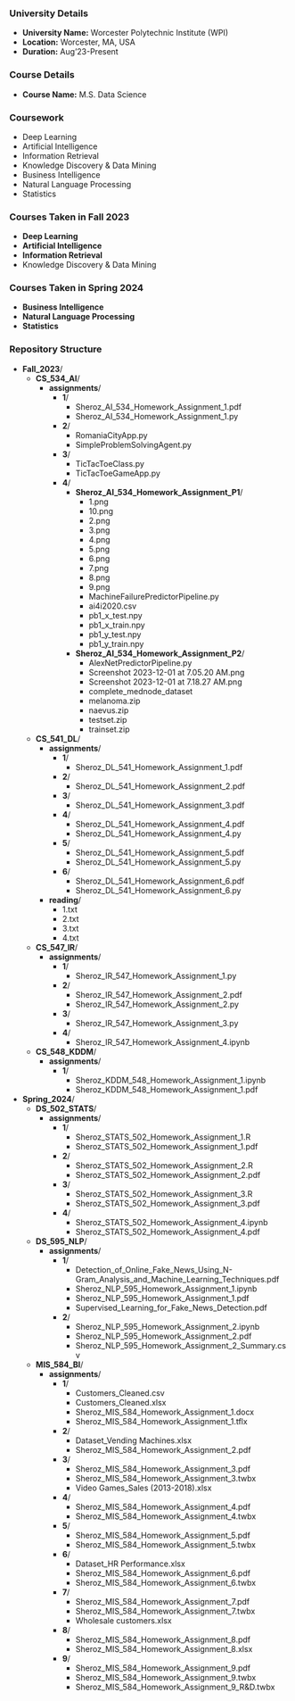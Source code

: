 ### University Details
- **University Name:** Worcester Polytechnic Institute (WPI)
- **Location:** Worcester, MA, USA
- **Duration:** Aug’23-Present

### Course Details
- **Course Name:** M.S. Data Science

### Coursework
- Deep Learning
- Artificial Intelligence
- Information Retrieval
- Knowledge Discovery & Data Mining
- Business Intelligence
- Natural Language Processing
- Statistics

### Courses Taken in Fall 2023
- **Deep Learning**
- **Artificial Intelligence**
- **Information Retrieval**
- Knowledge Discovery & Data Mining

### Courses Taken in Spring 2024
- **Business Intelligence**
- **Natural Language Processing**
- **Statistics**

### Repository Structure
- **Fall_2023**/
  - **CS_534_AI**/
    - **assignments**/
      - **1**/
        - Sheroz_AI_534_Homework_Assignment_1.pdf
        - Sheroz_AI_534_Homework_Assignment_1.py
      - **2**/
        - RomaniaCityApp.py
        - SimpleProblemSolvingAgent.py
      - **3**/
        - TicTacToeClass.py
        - TicTacToeGameApp.py
      - **4**/
        - **Sheroz_AI_534_Homework_Assignment_P1**/
          - 1.png
          - 10.png
          - 2.png
          - 3.png
          - 4.png
          - 5.png
          - 6.png
          - 7.png
          - 8.png
          - 9.png
          - MachineFailurePredictorPipeline.py
          - ai4i2020.csv
          - pb1_x_test.npy
          - pb1_x_train.npy
          - pb1_y_test.npy
          - pb1_y_train.npy
        - **Sheroz_AI_534_Homework_Assignment_P2**/
          - AlexNetPredictorPipeline.py
          - Screenshot 2023-12-01 at 7.05.20 AM.png
          - Screenshot 2023-12-01 at 7.18.27 AM.png
          - complete_mednode_dataset
          - melanoma.zip
          - naevus.zip
          - testset.zip
          - trainset.zip
  - **CS_541_DL**/
    - **assignments**/
      - **1**/
        - Sheroz_DL_541_Homework_Assignment_1.pdf
      - **2**/
        - Sheroz_DL_541_Homework_Assignment_2.pdf
      - **3**/
        - Sheroz_DL_541_Homework_Assignment_3.pdf
      - **4**/
        - Sheroz_DL_541_Homework_Assignment_4.pdf
        - Sheroz_DL_541_Homework_Assignment_4.py
      - **5**/
        - Sheroz_DL_541_Homework_Assignment_5.pdf
        - Sheroz_DL_541_Homework_Assignment_5.py
      - **6**/
        - Sheroz_DL_541_Homework_Assignment_6.pdf
        - Sheroz_DL_541_Homework_Assignment_6.py
    - **reading**/
      - 1.txt
      - 2.txt
      - 3.txt
      - 4.txt
  - **CS_547_IR**/
    - **assignments**/
      - **1**/
        - Sheroz_IR_547_Homework_Assignment_1.py
      - **2**/
        - Sheroz_IR_547_Homework_Assignment_2.pdf
        - Sheroz_IR_547_Homework_Assignment_2.py
      - **3**/
        - Sheroz_IR_547_Homework_Assignment_3.py
      - **4**/
        - Sheroz_IR_547_Homework_Assignment_4.ipynb
  - **CS_548_KDDM**/
    - **assignments**/
      - **1**/
        - Sheroz_KDDM_548_Homework_Assignment_1.ipynb
        - Sheroz_KDDM_548_Homework_Assignment_1.pdf
- **Spring_2024**/
  - **DS_502_STATS**/
    - **assignments**/
      - **1**/
        - Sheroz_STATS_502_Homework_Assignment_1.R
        - Sheroz_STATS_502_Homework_Assignment_1.pdf
      - **2**/
        - Sheroz_STATS_502_Homework_Assignment_2.R
        - Sheroz_STATS_502_Homework_Assignment_2.pdf
      - **3**/
        - Sheroz_STATS_502_Homework_Assignment_3.R
        - Sheroz_STATS_502_Homework_Assignment_3.pdf
      - **4**/
        - Sheroz_STATS_502_Homework_Assignment_4.ipynb
        - Sheroz_STATS_502_Homework_Assignment_4.pdf
  - **DS_595_NLP**/
    - **assignments**/
      - **1**/
        - Detection_of_Online_Fake_News_Using_N-Gram_Analysis_and_Machine_Learning_Techniques.pdf
        - Sheroz_NLP_595_Homework_Assignment_1.ipynb
        - Sheroz_NLP_595_Homework_Assignment_1.pdf
        - Supervised_Learning_for_Fake_News_Detection.pdf
      - **2**/
        - Sheroz_NLP_595_Homework_Assignment_2.ipynb
        - Sheroz_NLP_595_Homework_Assignment_2.pdf
        - Sheroz_NLP_595_Homework_Assignment_2_Summary.csv
  - **MIS_584_BI**/
    - **assignments**/
      - **1**/
        - Customers_Cleaned.csv
        - Customers_Cleaned.xlsx
        - Sheroz_MIS_584_Homework_Assignment_1.docx
        - Sheroz_MIS_584_Homework_Assignment_1.tflx
      - **2**/
        - Dataset_Vending Machines.xlsx
        - Sheroz_MIS_584_Homework_Assignment_2.pdf
      - **3**/
        - Sheroz_MIS_584_Homework_Assignment_3.pdf
        - Sheroz_MIS_584_Homework_Assignment_3.twbx
        - Video Games_Sales (2013-2018).xlsx
      - **4**/
        - Sheroz_MIS_584_Homework_Assignment_4.pdf
        - Sheroz_MIS_584_Homework_Assignment_4.twbx
      - **5**/
        - Sheroz_MIS_584_Homework_Assignment_5.pdf
        - Sheroz_MIS_584_Homework_Assignment_5.twbx
      - **6**/
        - Dataset_HR Performance.xlsx
        - Sheroz_MIS_584_Homework_Assignment_6.pdf
        - Sheroz_MIS_584_Homework_Assignment_6.twbx
      - **7**/
        - Sheroz_MIS_584_Homework_Assignment_7.pdf
        - Sheroz_MIS_584_Homework_Assignment_7.twbx
        - Wholesale customers.xlsx
      - **8**/
        - Sheroz_MIS_584_Homework_Assignment_8.pdf
        - Sheroz_MIS_584_Homework_Assignment_8.xlsx
      - **9**/
        - Sheroz_MIS_584_Homework_Assignment_9.pdf
        - Sheroz_MIS_584_Homework_Assignment_9.twbx
        - Sheroz_MIS_584_Homework_Assignment_9_R&D.twbx
